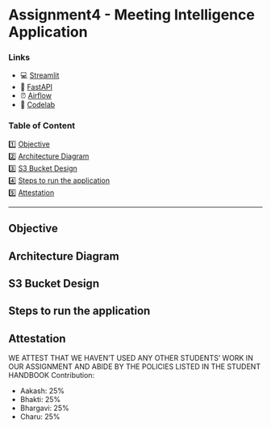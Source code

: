 # Assignment4 - Meeting Intelligence Application

### Links
<ul>
<li>💻 <a href="#">Streamlit</a> </li>
<li>🔎 <a href="#">FastAPI</a> </li>
<li>⏰ <a href="https://fb4118671fd67727dp-tp.appspot.com/home">Airflow</a> </li>
<li>📖 <a href="https://codelabs-preview.appspot.com/?file_id=1Kvr1U-_Q8uHod0Vy34imUPMNgoC8hk50rDscrkmy26A#0">Codelab </a> </li>
</ul>



### Table of Content

1️⃣ [Objective](#objective) <br>
2️⃣ [Architecture Diagram](#architecture-diagram) <br>
3️⃣ [S3 Bucket Design](#s3-bucket-design) <br>
4️⃣ [Steps to run the application](#steps-to-run-the-application) <br>
5️⃣ [Attestation](#attestation) <br>

___


## Objective
## Architecture Diagram
## S3 Bucket Design
## Steps to run the application
## Attestation
WE ATTEST THAT WE HAVEN’T USED ANY OTHER STUDENTS’ WORK IN OUR ASSIGNMENT
AND ABIDE BY THE POLICIES LISTED IN THE STUDENT HANDBOOK
Contribution:
<ul>
<li>Aakash: 25%</li>
<li>Bhakti: 25%</li>
<li>Bhargavi: 25%</li>
<li>Charu: 25%</li>
</ul>


